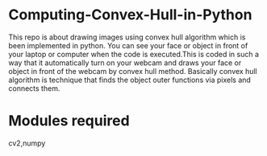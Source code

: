 # Computing-Convex-Hull-in-Python
This repo is about drawing images using convex hull algorithm which is been implemented in python. You can see your face or object in front of  your laptop or computer when the code is executed.This is coded in such a way that it automatically turn on your webcam and draws your face or object in front of the webcam by convex hull method. 
Basically convex hull algorithm is technique that finds the object outer functions  via pixels and connects them.

# Modules required

cv2,numpy



